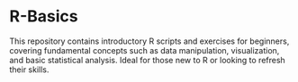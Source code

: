 # R-Basics
This repository contains introductory R scripts and exercises for beginners, covering fundamental concepts such as data manipulation, visualization, and basic statistical analysis. Ideal for those new to R or looking to refresh their skills.
